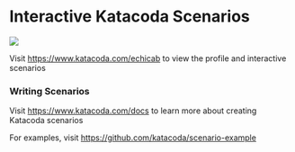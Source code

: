 # Interactive Katacoda Scenarios

[![](http://shields.katacoda.com/katacoda/echicab/count.svg)](https://www.katacoda.com/echicab "Get your profile on Katacoda.com")

Visit https://www.katacoda.com/echicab to view the profile and interactive scenarios

### Writing Scenarios
Visit https://www.katacoda.com/docs to learn more about creating Katacoda scenarios

For examples, visit https://github.com/katacoda/scenario-example
